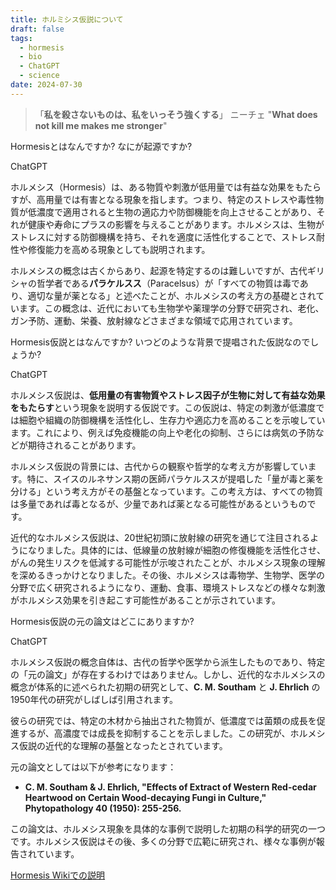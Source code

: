 ```yaml
---
title: ホルミシス仮説について
draft: false
tags:
  - hormesis
  - bio
  - ChatGPT
  - science
date: 2024-07-30
---
```


> 「**私を殺さないものは、私をいっそう強くする**」 ニーチェ
> "**What does not kill me makes me stronger**"


Hormesisとはなんですか? なにが起源ですか?

ChatGPT

ホルメシス（Hormesis）は、ある物質や刺激が低用量では有益な効果をもたらすが、高用量では有害となる現象を指します。つまり、特定のストレスや毒性物質が低濃度で適用されると生物の適応力や防御機能を向上させることがあり、それが健康や寿命にプラスの影響を与えることがあります。ホルメシスは、生物がストレスに対する防御機構を持ち、それを適度に活性化することで、ストレス耐性や修復能力を高める現象としても説明されます。

ホルメシスの概念は古くからあり、起源を特定するのは難しいですが、古代ギリシャの哲学者である**パラケルスス**（Paracelsus）が「すべての物質は毒であり、適切な量が薬となる」と述べたことが、ホルメシスの考え方の基礎とされています。この概念は、近代においても生物学や薬理学の分野で研究され、老化、ガン予防、運動、栄養、放射線などさまざまな領域で応用されています。



Hormesis仮説とはなんですか? いつどのような背景で提唱された仮説なのでしょうか?


ChatGPT

ホルメシス仮説は、**低用量の有害物質やストレス因子が生物に対して有益な効果をもたらす**という現象を説明する仮説です。この仮説は、特定の刺激が低濃度では細胞や組織の防御機構を活性化し、生存力や適応力を高めることを示唆しています。これにより、例えば免疫機能の向上や老化の抑制、さらには病気の予防などが期待されることがあります。

ホルメシス仮説の背景には、古代からの観察や哲学的な考え方が影響しています。特に、スイスのルネサンス期の医師パラケルススが提唱した「量が毒と薬を分ける」という考え方がその基盤となっています。この考え方は、すべての物質は多量であれば毒となるが、少量であれば薬となる可能性があるというものです。

近代的なホルメシス仮説は、20世紀初頭に放射線の研究を通じて注目されるようになりました。具体的には、低線量の放射線が細胞の修復機能を活性化させ、がんの発生リスクを低減する可能性が示唆されたことが、ホルメシス現象の理解を深めるきっかけとなりました。その後、ホルメシスは毒物学、生物学、医学の分野で広く研究されるようになり、運動、食事、環境ストレスなどの様々な刺激がホルメシス効果を引き起こす可能性があることが示されています。



Hormesis仮説の元の論文はどこにありますか?


ChatGPT

ホルメシス仮説の概念自体は、古代の哲学や医学から派生したものであり、特定の「元の論文」が存在するわけではありません。しかし、近代的なホルメシスの概念が体系的に述べられた初期の研究として、**C. M. Southam** と **J. Ehrlich** の1950年代の研究がしばしば引用されます。

彼らの研究では、特定の木材から抽出された物質が、低濃度では菌類の成長を促進するが、高濃度では成長を抑制することを示しました。この研究が、ホルメシス仮説の近代的な理解の基盤となったとされています。

元の論文としては以下が参考になります：

- **C. M. Southam & J. Ehrlich, "Effects of Extract of Western Red-cedar Heartwood on Certain Wood-decaying Fungi in Culture," Phytopathology 40 (1950): 255-256.**

この論文は、ホルメシス現象を具体的な事例で説明した初期の科学的研究の一つです。ホルメシス仮説はその後、多くの分野で広範に研究され、様々な事例が報告されています。


[Hormesis Wikiでの説明](https://en.wikipedia.org/wiki/Hormesis)


